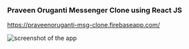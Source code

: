 ### Praveen Oruganti Messenger Clone using React JS
https://praveenoruganti-msg-clone.firebaseapp.com/


![screenshot of the app](https://raw.githubusercontent.com/praveenorugantitech/praveenorugantitech-reactjs/master/0_Projects/praveenoruganti-messenger-app/src/images/screenshot.PNG "Messenger App")


<script data-name="BMC-Widget" src="https://cdnjs.buymeacoffee.com/1.0.0/widget.prod.min.js" data-id="praveenoruganti" data-description="Support me on Buy me a coffee!" data-message="Thank you for visiting. You can now buy me a coffee!" data-color="#5F7FFF" data-position="Right" data-x_margin="18" data-y_margin="18"></script>



